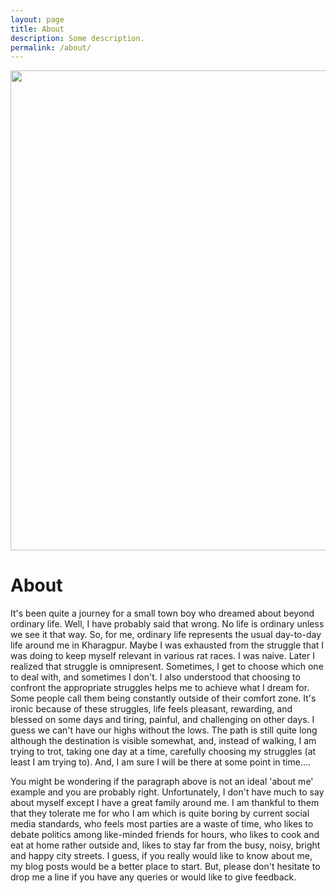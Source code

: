 ```yaml
---
layout: page
title: About
description: Some description.
permalink: /about/
---
```


<img src="https://chi01pap001files.storage.live.com/y4mZd7O1wdYSwq-ccqGM4e3TVSp9-qFtblpto-g2LSOXjrFze-C6SXcX9BvOGx7gYLVaIZYsitKhsJzGFa5t7tL2-djUIEk6bV7khTdjzJh-t5Afp3VVwgxDluSUWDjPgyBagE1LX9IYfle720cJeRTdd9X5M6iLJiDMsFtE30HLQUQ7aWC-ClrTRNvqeDGpdiX?width=1024&height=768&cropmode=none" width="1024" height="768" />

# About
It's been quite a journey for a small town boy who dreamed about beyond ordinary life. Well, I have probably said that wrong. No life is ordinary unless we see it that way. So, for me, ordinary life represents the usual day-to-day life around me in Kharagpur. Maybe I was exhausted from the struggle that I was doing to keep myself relevant in various rat races. I was naive. Later I realized that struggle is omnipresent. Sometimes, I get to choose which one to deal with, and sometimes I don't. I also understood that choosing to confront the appropriate struggles helps me to achieve what I dream for. Some people call them being constantly outside of their comfort zone. It's ironic because of these struggles, life feels pleasant, rewarding, and blessed on some days and tiring, painful, and challenging on other days. I guess we can't have our highs without the lows. The path is still quite long although the destination is visible somewhat, and, instead of walking, I am trying to trot, taking one day at a time, carefully choosing my struggles (at least I am trying to). And, I am sure I will be there at some point in time....

You might be wondering if the paragraph above is not an ideal 'about me' example and you are probably right. Unfortunately, I don't have much to say about myself except I have a great family around me. I am thankful to them that they tolerate me for who I am which is quite boring by current social media standards, who feels most parties are a waste of time, who likes to debate politics among like-minded friends for hours, who likes to cook and eat at home rather outside and, likes to stay far from the busy, noisy, bright and happy city streets. I guess, if you really would like to know about me, my blog posts would be a better place to start. But, please don't hesitate to drop me a line if you have any queries or would like to give feedback.

